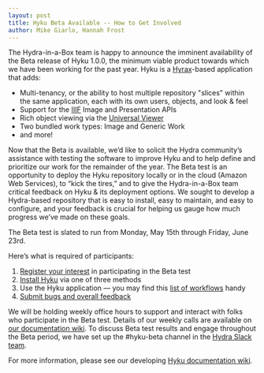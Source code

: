 ```yaml
---
layout: post
title: Hyku Beta Available -- How to Get Involved
author: Mike Giarlo, Hannah Frost
---
```


The Hydra-in-a-Box team is happy to announce the imminent availability of the Beta release of Hyku 1.0.0, the minimum viable product towards which we have been working for the past year. Hyku is a [Hyrax](http://hyr.ax/)-based application that adds:

 * Multi-tenancy, or the ability to host multiple repository "slices" within the same application, each with its own users, objects, and look & feel
 * Support for the [IIIF](http://iiif.io/) Image and Presentation APIs
 * Rich object viewing via the [Universal Viewer](http://universalviewer.io/)
 * Two bundled work types: Image and Generic Work
 * and more!

Now that the Beta is available, we’d like to solicit the Hydra community’s assistance with testing the software to improve Hyku and to help define and prioritize our work for the remainder of the year. The Beta test is an opportunity to deploy the Hyku repository locally or in the cloud (Amazon Web Services), to “kick the tires,” and to give the Hydra-in-a-Box team critical feedback on Hyku & its deployment options. We sought to develop a Hydra-based repository that is easy to install, easy to maintain, and easy to configure, and your feedback is crucial for helping us gauge how much progress we’ve made on these goals.

The Beta test is slated to run from Monday, May 15th through Friday, June 23rd.

Here’s what is required of participants:

 1. [Register your interest](https://wiki.duraspace.org/display/hyku/Hyku+Beta+Test+Participant+Registration) in participating in the Beta test
 2. [Install Hyku](https://wiki.duraspace.org/display/hyku/Hyku+Product+Beta+Test) via one of three methods
 3. Use the Hyku application &mdash; you may find this [list of workflows](https://docs.google.com/document/d/1WUyYdbU4rCs6ZHRmhe2_SXvHSbv1fJ2M6Un32yck3s4/edit#heading=h.cn6rmmuv4enu) handy
 4. [Submit bugs and overall feedback](https://wiki.duraspace.org/display/hyku/Hyku+Beta+Test+-+Communications+and+Support)

We will be holding weekly office hours to support and interact with folks who participate in the Beta test. Details of our weekly calls are available on [our documentation wiki](https://wiki.duraspace.org/display/hyku/Hyku+Beta+Test+-+Communications+and+Support). To discuss Beta test results and engage throughout the Beta period, we have set up the #hyku-beta channel in the [Hydra Slack team](https://wiki.duraspace.org/pages/viewpage.action?pageId=43910187#Getintouch!-Slack).

For more information, please see our developing [Hyku documentation wiki](https://wiki.duraspace.org/display/hyku).
